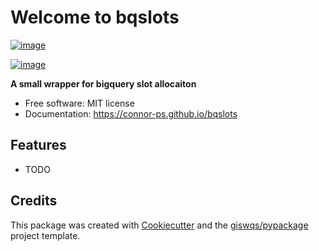 # Welcome to bqslots


[![image](https://img.shields.io/pypi/v/bqslots.svg)](https://pypi.python.org/pypi/bqslots)

[![image](https://pyup.io/repos/github/connor-ps/bqslots/shield.svg)](https://pyup.io/repos/github/connor-ps/bqslots)


**A small wrapper for bigquery slot allocaiton**


-   Free software: MIT license
-   Documentation: <https://connor-ps.github.io/bqslots>
    

## Features

-   TODO

## Credits

This package was created with [Cookiecutter](https://github.com/cookiecutter/cookiecutter) and the [giswqs/pypackage](https://github.com/giswqs/pypackage) project template.
